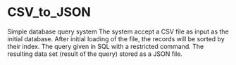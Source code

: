 # CSV_to_JSON
Simple database query system
The system accept a CSV file
as input as the initial database. After initial loading of the file, the records
will be sorted by their index. The query given in SQL with a restricted command. 
The resulting data set (result of the query) stored as a JSON file.

